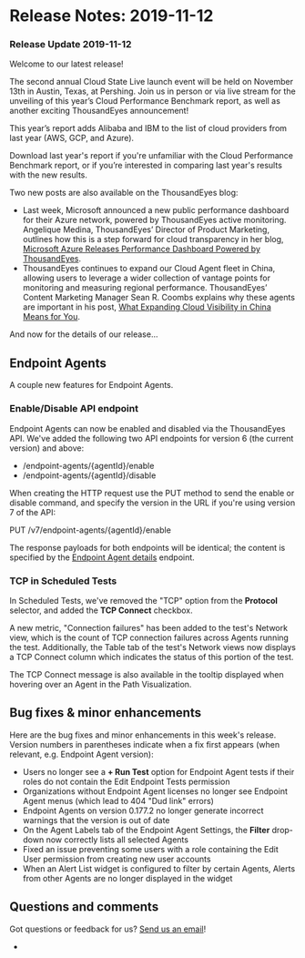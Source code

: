 # Release Notes: 2019-11-12

### Release Update 2019-11-12

Welcome to our latest release!

The second annual Cloud State Live launch event will be held on November 13th in Austin, Texas, at Pershing. Join us in person or via live stream for the unveiling of this year’s Cloud Performance Benchmark report, as well as another exciting ThousandEyes announcement!

This year’s report adds Alibaba and IBM to the list of cloud providers from last year \(AWS, GCP, and Azure\).

Download last year's report if you're unfamiliar with the Cloud Performance Benchmark report, or if you’re interested in comparing last year's results with the new results.

Two new posts are also available on the ThousandEyes blog:

* Last week, Microsoft announced a new public performance dashboard for their Azure network, powered by ThousandEyes active monitoring. Angelique Medina, ThousandEyes’ Director of Product Marketing, outlines how this is a step forward for cloud transparency in her blog, [Microsoft Azure Releases Performance Dashboard Powered by ThousandEyes](https://blog.thousandeyes.com/microsoft-azure-releases-performance-dashboard-thousandeyes/).
* ThousandEyes continues to expand our Cloud Agent fleet in China, allowing users to leverage a wider collection of vantage points for monitoring and measuring regional performance. ThousandEyes’ Content Marketing Manager Sean R. Coombs explains why these agents are important in his post, [What Expanding Cloud Visibility in China Means for You](https://blog.thousandeyes.com/what-expanding-cloud-visibility-in-china-means/).

And now for the details of our release...

## Endpoint Agents

A couple new features for Endpoint Agents.

### Enable/Disable A​PI endpoint

​​​​​​Endpoint Agents can now be enabled and disabled via the ThousandEyes API. We've added the following two API endpoints for version 6 \(the current version\) and above:

* /endpoint-agents/{agentId}/enable
* /endpoint-agents/{agentId}/disable

When creating the HTTP request use the PUT method to send the enable or disable command, and specify the version in the URL if you're using version 7 of the API:

PUT /v7/endpoint-agents/{agentId}/enable

The response payloads for both endpoints will be identical; the content is specified by the [Endpoint Agent details](https://developer.thousandeyes.com/v6/endpoint/#/endpoint-data-endpoint-agents-agentid) endpoint.

### TCP in Scheduled Tests

In Scheduled Tests, we've removed the "TCP" option from the **Protocol** selector, and added the **TCP Connect** checkbox.

A new metric, "Connection failures" has been added to the test's Network view, which is the count of TCP connection failures across Agents running the test. Additionally, the Table tab of the test's Network views now displays a TCP Connect column which indicates the status of this portion of the test.

The TCP Connect message is also available in the tooltip displayed when hovering over an Agent in the Path Visualization.

## Bug fixes & minor enhancements

Here are the bug fixes and minor enhancements in this week's release. Version numbers in parentheses indicate when a fix first appears \(when relevant, e.g. Endpoint Agent version\):

* Users no longer see a **+ Run Test**  option for Endpoint Agent tests if their roles do not contain the Edit Endpoint Tests permission
* Organizations without Endpoint Agent licenses no longer see Endpoint Agent menus \(which lead to 404 "Dud link" errors\)
* Endpoint Agents on version 0.177.2 no longer generate incorrect warnings that the version is out of date
* On the Agent Labels tab of the Endpoint Agent Settings, the **Filter** drop-down now correctly lists all selected Agents
* Fixed an issue preventing some users with a role containing the Edit User permission from creating new user accounts
* When an Alert List widget is configured to filter by certain Agents, Alerts from other Agents are no longer displayed in the widget

## Questions and comments

Got questions or feedback for us? [Send us an email](mailto:support@thousandeyes.com?subject=2019-11-12+Release+Update)!

* 
